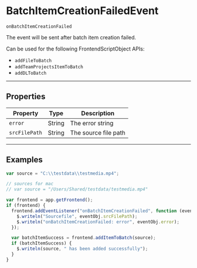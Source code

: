 # BatchItemCreationFailedEvent

`onBatchItemCreationFailed`

The event will be sent after batch item creation failed.

Can be used for the following FrontendScriptObject APIs:

- `addFileToBatch`
- `addTeamProjectsItemToBatch`
- `addDLToBatch`

---

## Properties

|   Property    |  Type  |     Description      |
| ------------- | ------ | -------------------- |
| `error`       | String | The error string     |
| `srcFilePath` | String | The source file path |

---

## Examples

```javascript
var source = "C:\\testdata\\testmedia.mp4";

// sources for mac
// var source = "/Users/Shared/testdata/testmedia.mp4"

var frontend = app.getFrontend();
if (frontend) {
  frontend.addEventListener("onBatchItemCreationFailed", function (eventObj) {
    $.writeln("Sourcefile", eventObj.srcFilePath);
    $.writeln("onBatchItemCreationFailed: error", eventObj.error);
  });

  var batchItemSuccess = frontend.addItemToBatch(source);
  if (batchItemSuccess) {
    $.writeln(source, " has been added successfully");
  }
}
```
